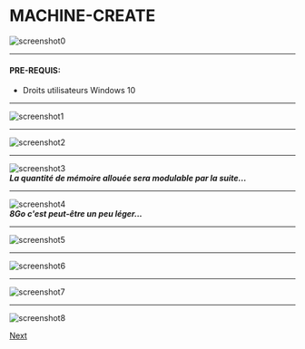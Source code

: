 # MACHINE-CREATE  
![screenshot0](IMG/vbox-logo.png)  
___  

#### PRE-REQUIS:  
- Droits utilisateurs Windows 10  
___  

![screenshot1](IMG/03-machine-create/01.png)  
___  
![screenshot2](IMG/03-machine-create/02.png)  
___  
![screenshot3](IMG/03-machine-create/03.png)  
***La quantité de mémoire allouée sera modulable par la suite...***  
___  
![screenshot4](IMG/03-machine-create/04.png)  
***8Go c'est peut-être un peu léger...***  
___  
![screenshot5](IMG/03-machine-create/05.png)  
___  
![screenshot6](IMG/03-machine-create/06.png)  
___  
![screenshot7](IMG/03-machine-create/07.png)  
___  
![screenshot8](IMG/03-machine-create/08.png)  

[Next](04-machine-config.md)